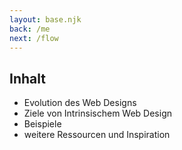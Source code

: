 ```yaml
---
layout: base.njk
back: /me
next: /flow
---
```

## Inhalt

- Evolution des Web Designs
- Ziele von Intrinsischem Web Design
- Beispiele
- weitere Ressourcen und Inspiration
